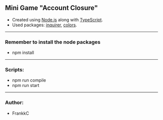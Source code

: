 ## Mini Game "Account Closure"
- Created using [Node.js](https://nodejs.org/en/) along with [TypeScript](https://www.typescriptlang.org/).
- Used packages: [inquirer](https://www.npmjs.com/package/inquirer), [colors](https://www.npmjs.com/package/colors).

---
### Remember to install the node packages
- npm install

---

### Scripts:
- npm run compile
- npm run start

---
### Author:
- FrankkC
